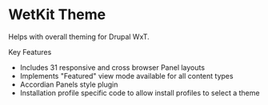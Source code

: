 WetKit Theme
============
Helps with overall theming for Drupal WxT.

Key Features
* Includes 31 responsive and cross browser Panel layouts
* Implements "Featured" view mode available for all content types
* Accordian Panels style plugin
* Installation profile specific code to allow install profiles to select a theme
